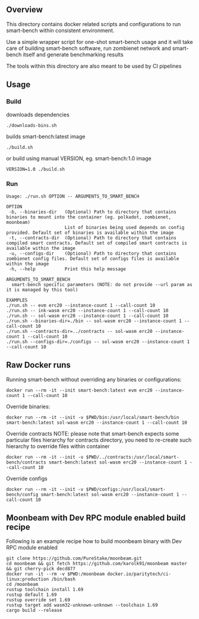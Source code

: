 ## Overview

This directory contains docker related scripts and configurations to run smart-bench within consistent environment.

Use a simple wrapper script for one-shot smart-bench usage and it will take care of building smart-bench software, run zombienet network and smart-bench itself and generate benchmarking results

The tools within this directory are also meant to be used by CI pipelines

## Usage
### Build

downloads dependencies
```
./downloads-bins.sh
```

builds smart-bench:latest image
```
./build.sh
```

or build using manual VERSION, eg. smart-bench:1.0 image
```
VERSION=1.0 ./build.sh
```


### Run 
```
Usage: ./run.sh OPTION -- ARGUMENTS_TO_SMART_BENCH

OPTION
 -b, --binaries-dir   (Optional) Path to directory that contains binaries to mount into the container (eg. polkadot, zombienet, moonbeam)
                      List of binaries being used depends on config provided. Default set of binaries is available within the image
 -t, --contracts-dir  (Optional) Path to directory that contains compiled smart contracts. Default set of compiled smart contracts is available within the image
 -u, --configs-dir    (Optional) Path to directory that contains zombienet config files. Default set of configs files is available within the image
 -h, --help           Print this help message

ARGUMENTS_TO_SMART_BENCH
  smart-bench specific parameters (NOTE: do not provide --url param as it is managed by this tool)

EXAMPLES
./run.sh -- evm erc20 --instance-count 1 --call-count 10
./run.sh -- ink-wasm erc20 --instance-count 1 --call-count 10
./run.sh -- sol-wasm erc20 --instance-count 1 --call-count 10
./run.sh --binaries-dir=./bin -- sol-wasm erc20 --instance-count 1 --call-count 10
./run.sh --contracts-dir=../contracts -- sol-wasm erc20 --instance-count 1 --call-count 10
./run.sh --configs-dir=./configs -- sol-wasm erc20 --instance-count 1 --call-count 10
```

## Raw Docker runs

Running smart-bench without overriding any binaries or configurations:
```
docker run --rm -it --init smart-bench:latest evm erc20 --instance-count 1 --call-count 10
```

Override binaries:
```
docker run --rm -it --init -v $PWD/bin:/usr/local/smart-bench/bin smart-bench:latest sol-wasm erc20 --instance-count 1 --call-count 10
```

Override contracts
NOTE: please note that smart-bench expects some particular files hierarchy for contracts directory, you need to re-create such hierarchy to override files within container
```
docker run --rm -it --init -v $PWD/../contracts:/usr/local/smart-bench/contracts smart-bench:latest sol-wasm erc20 --instance-count 1 --call-count 10
```

Override configs
```
docker run --rm -it --init -v $PWD/configs:/usr/local/smart-bench/config smart-bench:latest sol-wasm erc20 --instance-count 1 --call-count 10
```

## Moonbeam with Dev RPC module enabled build recipe 
Following is an example recipe how to build moonbeam binary with Dev RPC module enabled
```
git clone https://github.com/PureStake/moonbeam.git
cd moonbeam && git fetch https://github.com/karolk91/moonbeam master && git cherry-pick decd877
docker run -it --rm -v $PWD:/moonbeam docker.io/paritytech/ci-linux:production /bin/bash
cd /moonbeam
rustup toolchain install 1.69
rustup default 1.69
rustup override set 1.69
rustup target add wasm32-unknown-unknown --toolchain 1.69
cargo build --release
```
